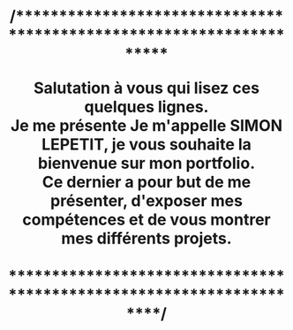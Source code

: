 <h1><center>
/********************************************************************
 
Salutation à vous qui lisez ces quelques lignes.  
Je me présente Je m'appelle SIMON LEPETIT, je vous souhaite la bienvenue sur mon portfolio.  
Ce dernier a pour but de me présenter, d'exposer mes compétences et de vous montrer mes différents projets.  
​
********************************************************************/
</center></h1>

<!--
**LepetitPortfolio/LepetitPortfolio** is a ✨ _special_ ✨ repository because its `README.md` (this file) appears on your GitHub profile.

Here are some ideas to get you started:

- 🔭 I’m currently working on ...
- 🌱 I’m currently learning ...
- 👯 I’m looking to collaborate on ...
- 🤔 I’m looking for help with ...
- 💬 Ask me about ...
- 📫 How to reach me: ...
- 😄 Pronouns: ...
- ⚡ Fun fact: ...
-->
